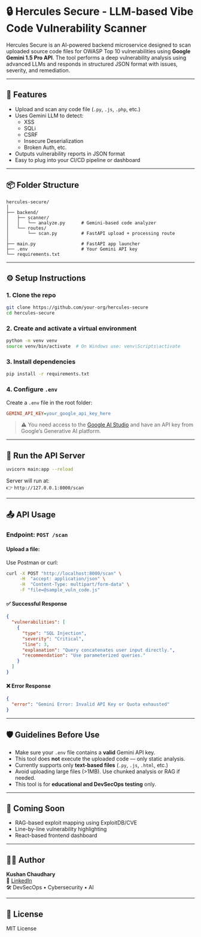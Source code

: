 
# 🔒 Hercules Secure - LLM-based Vibe Code Vulnerability Scanner

Hercules Secure is an AI-powered backend microservice designed to scan uploaded source code files for OWASP Top 10 vulnerabilities using **Google Gemini 1.5 Pro API**. The tool performs a deep vulnerability analysis using advanced LLMs and responds in structured JSON format with issues, severity, and remediation.

---

## 🚀 Features

- Upload and scan any code file (`.py`, `.js`, `.php`, etc.)
- Uses Gemini LLM to detect:
  - XSS
  - SQLi
  - CSRF
  - Insecure Deserialization
  - Broken Auth, etc.
- Outputs vulnerability reports in JSON format
- Easy to plug into your CI/CD pipeline or dashboard

---

## 📦 Folder Structure

```
hercules-secure/
│
├── backend/
│   ├── scanner/
│   │   └── analyze.py      # Gemini-based code analyzer
│   └── routes/
│       └── scan.py         # FastAPI upload + processing route
│
├── main.py                 # FastAPI app launcher
├── .env                    # Your Gemini API key
└── requirements.txt
```

---

## ⚙️ Setup Instructions

### 1. Clone the repo

```bash
git clone https://github.com/your-org/hercules-secure
cd hercules-secure
```

### 2. Create and activate a virtual environment

```bash
python -m venv venv
source venv/bin/activate  # On Windows use: venv\Scripts\activate
```

### 3. Install dependencies

```bash
pip install -r requirements.txt
```

### 4. Configure `.env`

Create a `.env` file in the root folder:

```ini
GEMINI_API_KEY=your_google_api_key_here
```

> ⚠️ You need access to the [Google AI Studio](https://makersuite.google.com/app) and have an API key from Google’s Generative AI platform.

---

## 🧪 Run the API Server

```bash
uvicorn main:app --reload
```

Server will run at:  
👉 `http://127.0.0.1:8000/scan`

---

## 📤 API Usage

### Endpoint: `POST /scan`

#### Upload a file:
Use Postman or curl:

```bash
curl -X POST "http://localhost:8000/scan" \
     -H  "accept: application/json" \
     -H  "Content-Type: multipart/form-data" \
     -F "file=@sample_vuln_code.js"
```

#### ✅ Successful Response

```json
{
  "vulnerabilities": [
    {
      "type": "SQL Injection",
      "severity": "Critical",
      "line": 3,
      "explanation": "Query concatenates user input directly.",
      "recommendation": "Use parameterized queries."
    }
  ]
}
```

#### ❌ Error Response

```json
{
  "error": "Gemini Error: Invalid API Key or Quota exhausted"
}
```

---

## 🛡️ Guidelines Before Use

- Make sure your `.env` file contains a **valid** Gemini API key.
- This tool does **not** execute the uploaded code — only static analysis.
- Currently supports only **text-based files** (`.py`, `.js`, `.html`, etc.)
- Avoid uploading large files (>1MB). Use chunked analysis or RAG if needed.
- This tool is for **educational and DevSecOps testing** only.

---

## 🤖 Coming Soon

- RAG-based exploit mapping using ExploitDB/CVE
- Line-by-line vulnerability highlighting
- React-based frontend dashboard

---

## 👨‍💻 Author

**Kushan Chaudhary**  
🔗 [LinkedIn](https://www.linkedin.com/in/kushan-chaudhary-77ba401a4/)  
🛠 DevSecOps • Cybersecurity • AI

---

## 📜 License

MIT License
